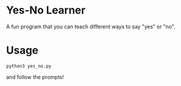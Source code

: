 # Yes-No Learner
A fun program that you can teach different ways to say "yes" or "no".

# Usage
`python3 yes_no.py`

and follow the prompts!
